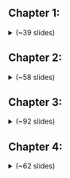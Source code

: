 ## Chapter 1:

<details>
    <summary>(~39 slides)</summary>
    <br>
    <img src="chapter1/0001.png">
    <img src="chapter1/0002.png">
    <img src="chapter1/0003.png">
    <img src="chapter1/0004.png">
    <img src="chapter1/0005.png">
    <img src="chapter1/0006.png">
    <img src="chapter1/0007.png">
    <img src="chapter1/0008.png">
    <img src="chapter1/0009.png">
    <img src="chapter1/0010.png">
    <img src="chapter1/0011.png">
    <img src="chapter1/0012.png">
    <img src="chapter1/0013.png">
    <img src="chapter1/0014.png">
    <img src="chapter1/0015.png">
    <img src="chapter1/0016.png">
    <img src="chapter1/0017.png">
    <img src="chapter1/0018.png">
    <img src="chapter1/0019.png">
    <img src="chapter1/0020.png">
    <img src="chapter1/0021.png">
    <img src="chapter1/0022.png">
    <img src="chapter1/0023.png">
    <img src="chapter1/0024.png">
    <img src="chapter1/0025.png">
    <img src="chapter1/0026.png">
    <img src="chapter1/0027.png">
    <img src="chapter1/0028.png">
    <img src="chapter1/0029.png">
    <img src="chapter1/0030.png">
    <img src="chapter1/0031.png">
    <img src="chapter1/0032.png">
    <img src="chapter1/0033.png">
    <img src="chapter1/0034.png">
    <img src="chapter1/0035.png">
    <img src="chapter1/0036.png">
    <img src="chapter1/0037.png">
    <img src="chapter1/0038.png">
    <img src="chapter1/0039.png">
</details>

## Chapter 2:

<details>
    <summary>(~58 slides)</summary>
    <br>
    <img src="chapter2/0001.png">
    <img src="chapter2/0002.png">
    <img src="chapter2/0003.png">
    <img src="chapter2/0004.png">
    <img src="chapter2/0005.png">
    <img src="chapter2/0006.png">
    <img src="chapter2/0007.png">
    <img src="chapter2/0008.png">
    <img src="chapter2/0009.png">
    <img src="chapter2/0010.png">
    <img src="chapter2/0011.png">
    <img src="chapter2/0012.png">
    <img src="chapter2/0013.png">
    <img src="chapter2/0014.png">
    <img src="chapter2/0015.png">
    <img src="chapter2/0016.png">
    <img src="chapter2/0017.png">
    <img src="chapter2/0018.png">
    <img src="chapter2/0019.png">
    <img src="chapter2/0020.png">
    <img src="chapter2/0021.png">
    <img src="chapter2/0022.png">
    <img src="chapter2/0023.png">
    <img src="chapter2/0024.png">
    <img src="chapter2/0025.png">
    <img src="chapter2/0026.png">
    <img src="chapter2/0027.png">
    <img src="chapter2/0028.png">
    <img src="chapter2/0029.png">
    <img src="chapter2/0030.png">
    <img src="chapter2/0031.png">
    <img src="chapter2/0032.png">
    <img src="chapter2/0033.png">
    <img src="chapter2/0034.png">
    <img src="chapter2/0035.png">
    <img src="chapter2/0036.png">
    <img src="chapter2/0037.png">
    <img src="chapter2/0038.png">
    <img src="chapter2/0039.png">
    <img src="chapter2/0040.png">
    <img src="chapter2/0041.png">
    <img src="chapter2/0042.png">
    <img src="chapter2/0043.png">
    <img src="chapter2/0044.png">
    <img src="chapter2/0045.png">
    <img src="chapter2/0046.png">
    <img src="chapter2/0047.png">
    <img src="chapter2/0048.png">
    <img src="chapter2/0049.png">
    <img src="chapter2/0050.png">
    <img src="chapter2/0051.png">
    <img src="chapter2/0052.png">
    <img src="chapter2/0053.png">
    <img src="chapter2/0054.png">
    <img src="chapter2/0055.png">
    <img src="chapter2/0056.png">
    <img src="chapter2/0057.png">
    <img src="chapter2/0058.png">
</details>

## Chapter 3:

<details>
    <summary>(~92 slides)</summary>
    <br>
    <img src="chapter3/0001.png">
    <img src="chapter3/0002.png">
    <img src="chapter3/0003.png">
    <img src="chapter3/0004.png">
    <img src="chapter3/0005.png">
    <img src="chapter3/0006.png">
    <img src="chapter3/0007.png">
    <img src="chapter3/0008.png">
    <img src="chapter3/0009.png">
    <img src="chapter3/0010.png">
    <img src="chapter3/0011.png">
    <img src="chapter3/0012.png">
    <img src="chapter3/0013.png">
    <img src="chapter3/0014.png">
    <img src="chapter3/0015.png">
    <img src="chapter3/0016.png">
    <img src="chapter3/0017.png">
    <img src="chapter3/0018.png">
    <img src="chapter3/0019.png">
    <img src="chapter3/0020.png">
    <img src="chapter3/0021.png">
    <img src="chapter3/0022.png">
    <img src="chapter3/0023.png">
    <img src="chapter3/0024.png">
    <img src="chapter3/0025.png">
    <img src="chapter3/0026.png">
    <img src="chapter3/0027.png">
    <img src="chapter3/0028.png">
    <img src="chapter3/0029.png">
    <img src="chapter3/0030.png">
    <img src="chapter3/0031.png">
    <img src="chapter3/0032.png">
    <img src="chapter3/0033.png">
    <img src="chapter3/0034.png">
    <img src="chapter3/0035.png">
    <img src="chapter3/0036.png">
    <img src="chapter3/0037.png">
    <img src="chapter3/0038.png">
    <img src="chapter3/0039.png">
    <img src="chapter3/0040.png">
    <img src="chapter3/0041.png">
    <img src="chapter3/0042.png">
    <img src="chapter3/0043.png">
    <img src="chapter3/0044.png">
    <img src="chapter3/0045.png">
    <img src="chapter3/0046.png">
    <img src="chapter3/0047.png">
    <img src="chapter3/0048.png">
    <img src="chapter3/0049.png">
    <img src="chapter3/0050.png">
    <img src="chapter3/0051.png">
    <img src="chapter3/0052.png">
    <img src="chapter3/0053.png">
    <img src="chapter3/0054.png">
    <img src="chapter3/0055.png">
    <img src="chapter3/0056.png">
    <img src="chapter3/0057.png">
    <img src="chapter3/0058.png">
    <img src="chapter3/0059.png">
    <img src="chapter3/0060.png">
    <img src="chapter3/0061.png">
    <img src="chapter3/0062.png">
    <img src="chapter3/0063.png">
    <img src="chapter3/0064.png">
    <img src="chapter3/0065.png">
    <img src="chapter3/0066.png">
    <img src="chapter3/0067.png">
    <img src="chapter3/0068.png">
    <img src="chapter3/0069.png">
    <img src="chapter3/0070.png">
    <img src="chapter3/0071.png">
    <img src="chapter3/0072.png">
    <img src="chapter3/0073.png">
    <img src="chapter3/0074.png">
    <img src="chapter3/0075.png">
    <img src="chapter3/0076.png">
    <img src="chapter3/0077.png">
    <img src="chapter3/0078.png">
    <img src="chapter3/0079.png">
    <img src="chapter3/0080.png">
    <img src="chapter3/0081.png">
    <img src="chapter3/0082.png">
    <img src="chapter3/0083.png">
    <img src="chapter3/0084.png">
    <img src="chapter3/0085.png">
    <img src="chapter3/0086.png">
    <img src="chapter3/0087.png">
    <img src="chapter3/0088.png">
    <img src="chapter3/0089.png">
    <img src="chapter3/0090.png">
    <img src="chapter3/0091.png">
    <img src="chapter3/0092.png">
</details>

## Chapter 4:

<details>
    <summary>(~62 slides)</summary>
    <br>
    <img src="chapter4/0001.png">
    <img src="chapter4/0002.png">
    <img src="chapter4/0003.png">
    <img src="chapter4/0004.png">
    <img src="chapter4/0005.png">
    <img src="chapter4/0006.png">
    <img src="chapter4/0007.png">
    <img src="chapter4/0008.png">
    <img src="chapter4/0009.png">
    <img src="chapter4/0010.png">
    <img src="chapter4/0011.png">
    <img src="chapter4/0012.png">
    <img src="chapter4/0013.png">
    <img src="chapter4/0014.png">
    <img src="chapter4/0015.png">
    <img src="chapter4/0016.png">
    <img src="chapter4/0017.png">
    <img src="chapter4/0018.png">
    <img src="chapter4/0019.png">
    <img src="chapter4/0020.png">
    <img src="chapter4/0021.png">
    <img src="chapter4/0022.png">
    <img src="chapter4/0023.png">
    <img src="chapter4/0024.png">
    <img src="chapter4/0025.png">
    <img src="chapter4/0026.png">
    <img src="chapter4/0027.png">
    <img src="chapter4/0028.png">
    <img src="chapter4/0029.png">
    <img src="chapter4/0030.png">
    <img src="chapter4/0031.png">
    <img src="chapter4/0032.png">
    <img src="chapter4/0033.png">
    <img src="chapter4/0034.png">
    <img src="chapter4/0035.png">
    <img src="chapter4/0036.png">
    <img src="chapter4/0037.png">
    <img src="chapter4/0038.png">
    <img src="chapter4/0039.png">
    <img src="chapter4/0040.png">
    <img src="chapter4/0041.png">
    <img src="chapter4/0042.png">
    <img src="chapter4/0043.png">
    <img src="chapter4/0044.png">
    <img src="chapter4/0045.png">
    <img src="chapter4/0046.png">
    <img src="chapter4/0047.png">
    <img src="chapter4/0048.png">
    <img src="chapter4/0049.png">
    <img src="chapter4/0050.png">
    <img src="chapter4/0051.png">
    <img src="chapter4/0052.png">
    <img src="chapter4/0053.png">
    <img src="chapter4/0054.png">
    <img src="chapter4/0055.png">
    <img src="chapter4/0056.png">
    <img src="chapter4/0057.png">
    <img src="chapter4/0058.png">
    <img src="chapter4/0059.png">
    <img src="chapter4/0060.png">
    <img src="chapter4/0061.png">
    <img src="chapter4/0062.png">
</details>
